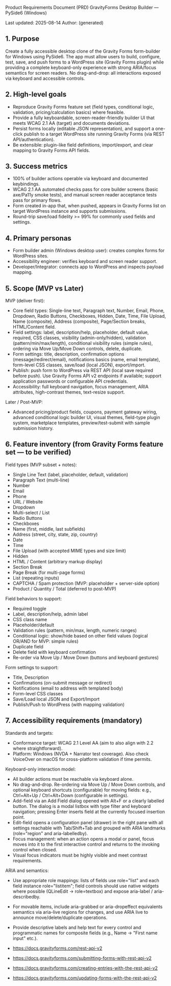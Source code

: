 Product Requirements Document (PRD)
GravityForms Desktop Builder — PySide6 (Windows)

Last updated: 2025-08-14
Author: (generated)

## 1. Purpose
Create a fully accessible desktop clone of the Gravity Forms form-builder for Windows using PySide6. The app must allow users to build, configure, test, save, and push forms to a WordPress site (Gravity Forms plugin) while providing a complete keyboard-only experience with strong ARIA/focus semantics for screen readers. No drag-and-drop: all interactions exposed via keyboard and accessible controls.

## 2. High-level goals
- Reproduce Gravity Forms feature set (field types, conditional logic, validation, pricing/calculation basics) where feasible.
- Provide a fully keyboardable, screen-reader-friendly builder UI that meets WCAG 2.1 AA (target) and documents deviations.
- Persist forms locally (editable JSON representation), and support a one-click publish to a target WordPress site running Gravity Forms (via REST API/authentication).
- Be extensible: plugin-like field definitions, import/export, and clear mapping to Gravity Forms API fields.

## 3. Success metrics
- 100% of builder actions operable via keyboard and documented keybindings.
- WCAG 2.1 AA automated checks pass for core builder screens (basic axe/Pa11y smoke tests), and manual screen reader acceptance tests pass for primary flows.
- Form created in-app that, when pushed, appears in Gravity Forms list on target WordPress instance and supports submissions.
- Round-trip save/load fidelity >= 99% for commonly used fields and settings.

## 4. Primary personas
- Form builder admin (Windows desktop user): creates complex forms for WordPress sites.
- Accessibility engineer: verifies keyboard and screen reader support.
- Developer/Integrator: connects app to WordPress and inspects payload mapping.

## 5. Scope (MVP vs Later)
MVP (deliver first):
- Core field types: Single-line text, Paragraph text, Number, Email, Phone, Dropdown, Radio Buttons, Checkboxes, Hidden, Date, Time, File Upload, Name (composite), Address (composite), Page/Section breaks, HTML/Content field.
- Field settings: label, description/help, placeholder, default value, required, CSS classes, visibility (admin-only/hidden), validation (pattern/min/max/length), conditional visibility rules (simple rules), ordering via Move Up/Move Down controls, delete, duplicate.
- Form settings: title, description, confirmation options (message/redirect/email), notifications basics (name, email template), form-level CSS classes, save/load (local JSON), export/import.
- Publish: push form to WordPress via REST API (local save required before push). Use Gravity Forms API v2 endpoints if available; support application passwords or configurable API credentials.
- Accessibility: full keyboard navigation, focus management, ARIA attributes, high-contrast themes, text-resize support.

Later / Post-MVP:
- Advanced pricing/product fields, coupons, payment gateway wiring, advanced conditional logic builder UI, visual themes, field-type plugin system, marketplace templates, preview/test-submit with sample submission history.

## 6. Feature inventory (from Gravity Forms feature set — to be verified)
Field types (MVP subset + notes):
- Single Line Text (label, placeholder, default, validation)
- Paragraph Text (multi-line)
- Number
- Email
- Phone
- URL / Website
- Dropdown
- Multi-select / List
- Radio Buttons
- Checkboxes
- Name (first, middle, last subfields)
- Address (street, city, state, zip, country)
- Date
- Time
- File Upload (with accepted MIME types and size limit)
- Hidden
- HTML / Content (arbitrary markup display)
- Section Break
- Page Break (for multi-page forms)
- List (repeating inputs)
- CAPTCHA / Spam protection (MVP: placeholder + server-side option)
- Product / Quantity / Total (deferred to post-MVP)

Field behaviors to support:
- Required toggle
- Label, description/help, admin label
- CSS class name
- Placeholder/default
- Validation rules (pattern, min/max, length, numeric ranges)
- Conditional logic: show/hide based on other field values (logical OR/AND for MVP: simple rules)
- Duplicate field
- Delete field with keyboard confirmation
- Re-order via Move Up / Move Down (buttons and keyboard gestures)

Form settings to support:
- Title, Description
- Confirmations (on-submit message or redirect)
- Notifications (email to address with templated body)
- Form-level CSS classes
- Save/Load local JSON and Export/Import
- Publish/Push to WordPress (with mapping validation)

## 7. Accessibility requirements (mandatory)
Standards and targets:
- Conformance target: WCAG 2.1 Level AA (aim to also align with 2.2 where straightforward).
- Platform: Windows (NVDA + Narrator test coverage). Also check VoiceOver on macOS for cross-platform validation if time permits.

Keyboard-only interaction model:
- All builder actions must be reachable via keyboard alone.
- No drag-and-drop. Re-ordering via Move Up / Move Down controls, and optional keyboard shortcuts (configurable) for moving fields: e.g., Ctrl+Alt+Up / Ctrl+Alt+Down (configurable in settings).
- Add-field via an Add Field dialog opened with Alt+F or a clearly labelled button. The dialog is a modal listbox with type filter and keyboard navigation; pressing Enter inserts field at the currently focused insertion point.
- Edit-field opens a configuration panel (drawer) in the right pane with all settings reachable with Tab/Shift+Tab and grouped with ARIA landmarks (role="region" and aria-labelledby).
- Focus management: when an action opens a modal or panel, focus moves into it to the first interactive control and returns to the invoking control when closed.
- Visual focus indicators must be highly visible and meet contrast requirements.

ARIA and semantics:
- Use appropriate role mappings: lists of fields use role="list" and each field instance role="listitem"; field controls should use native widgets where possible (QLineEdit -> role=textbox) and expose aria-label / aria-describedby.
- For movable items, include aria-grabbed or aria-dropeffect equivalents semantics via aria-live regions for changes, and use ARIA live to announce move/delete/duplicate operations.
- Provide descriptive labels and help text for every control and programmatic names for composite fields (e.g., Name -> "First name input" etc.).

- https://docs.gravityforms.com/rest-api-v2
- https://docs.gravityforms.com/submitting-forms-with-rest-api-v2
- https://docs.gravityforms.com/creating-entries-with-the-rest-api-v2
- https://docs.gravityforms.com/updating-forms-with-the-rest-api-v2
